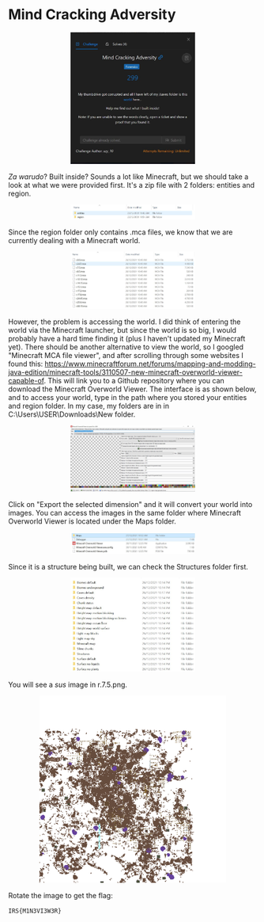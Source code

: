 # Mind Cracking Adversity

<p align = "center"><img src="challenge.JPG" alt="alt text" width="50%" height="50%" /></p>

*Za warudo*? Built inside? Sounds a lot like Minecraft, but we should take a look at what we were provided first. It's a zip file with 2 folders: entities and region.

<p align = "center"><img src="folders.JPG" alt="alt text" width="50%" height="50%" /></p>

Since the region folder only contains .mca files, we know that we are currently dealing with a Minecraft world. 

<p align = "center"><img src="mca_files.JPG" alt="alt text" width="50%" height="50%" /></p>

However, the problem is accessing the world. I did think of entering the world via the Minecraft launcher, but since the world is so big, I would probably have a hard time finding it (plus I haven't updated my Minecraft yet). There should be another alternative to view the world, so I googled "Minecraft MCA file viewer", and after scrolling through some websites I found this: https://www.minecraftforum.net/forums/mapping-and-modding-java-edition/minecraft-tools/3110507-new-minecraft-overworld-viewer-capable-of. This will link you to a Github repository where you can download the Minecraft Overworld Viewer. The interface is as shown below, and to access your world, type in the path where you stored your entities and region folder. In my case, my folders are in in C:\Users\USER\Downloads\New folder.

<p align = "center"><img src="overworld_viewer.JPG" alt="alt text" width="50%" height="50%" /></p>

Click on "Export the selected dimension" and it will convert your world into images. You can access the images in the same folder where Minecraft Overworld Viewer is located under the Maps folder.

<p align = "center"><img src="location.JPG" alt="alt text" width="50%" height="50%" /></p>

Since it is a structure being built, we can check the Structures folder first.

<p align = "center"><img src="structures.JPG" alt="alt text" width="50%" height="50%" /></p>

You will see a *sus* image in r.7.5.png.

<p align = "center"><img src="sus.png" alt="alt text" width="75%" height="75%" /></p>

Rotate the image to get the flag:

```
IRS{M1N3VI3W3R}
```